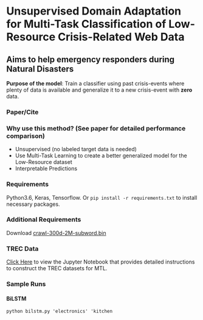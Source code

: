 # Unsupervised Domain Adaptation for Multi-Task Classification of Low-Resource Crisis-Related Web Data

## Aims to help emergency responders during Natural Disasters 

**Purpose of the model**: Train a classifier using past crisis-events where plenty of data is available and generalize it to a new crisis-event with **zero** data. 

### Paper/Cite

### Why use this method? (See paper for detailed performance comparison)
- Unsupervised (no labeled target data is needed)
- Use Multi-Task Learning to create a better generalized model for the Low-Resource dataset
- Interpretable Predictions

### Requirements
Python3.6, Keras, Tensorflow.
Or ```pip install -r requirements.txt``` to install necessary packages.

### Additional Requirements
Download [crawl-300d-2M-subword.bin](https://fasttext.cc/docs/en/english-vectors.html)

### TREC Data
[Click Here](https://github.com/jitinkrishnan/Crisis-Tweet-Multi-Task-DA/blob/master/TREC-MTL-DATASET-CONSTRUCTION.ipynb) to view the Jupyter Notebook that provides detailed instructions to construct the TREC datasets for MTL.


### Sample Runs
#### BiLSTM
```python bilstm.py 'electronics' 'kitchen```


